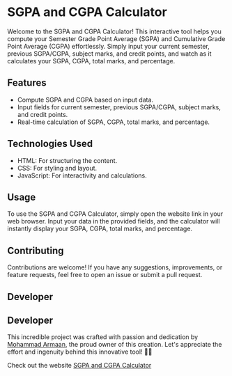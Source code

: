 # SGPA and CGPA Calculator

Welcome to the SGPA and CGPA Calculator! This interactive tool helps you compute your Semester Grade Point Average (SGPA) and Cumulative Grade Point Average (CGPA) effortlessly. Simply input your current semester, previous SGPA/CGPA, subject marks, and credit points, and watch as it calculates your SGPA, CGPA, total marks, and percentage.

## Features

- Compute SGPA and CGPA based on input data.
- Input fields for current semester, previous SGPA/CGPA, subject marks, and credit points.
- Real-time calculation of SGPA, CGPA, total marks, and percentage.

## Technologies Used

- HTML: For structuring the content.
- CSS: For styling and layout.
- JavaScript: For interactivity and calculations.

## Usage

To use the SGPA and CGPA Calculator, simply open the website link in your web browser. Input your data in the provided fields, and the calculator will instantly display your SGPA, CGPA, total marks, and percentage.

## Contributing

Contributions are welcome! If you have any suggestions, improvements, or feature requests, feel free to open an issue or submit a pull request.

## Developer 

## Developer

This incredible project was crafted with passion and dedication by [Mohammad Armaan](https://github.com/MohammadArmaan), the proud owner of this creation. Let's appreciate the effort and ingenuity behind this innovative tool! 👏✨

Check out the website [SGPA and CGPA Calculator](https://mohammadarmaan.github.io/SGPA-and-CGPA-Calculator/)

